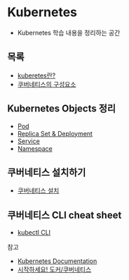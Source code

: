 # Kubernetes

* Kubernetes 학습 내용을 정리하는 공간



## 목록

*  [kuberetes란?](Kubernetes/Kuberetes.md)
*  [쿠버네티스의 구성요소](Kubernetes-Components/Kubernetes-Components.md)



## Kubernetes Objects 정리

* [Pod](Pod/Pod.md)
* [Replica Set & Deployment](Replica-Set&Deployment/Replica-Set&Deployment.md)
* [Service](Service/Service.md)
* [Namespace](Namespace/Namespace.md)



## 쿠버네티스 설치하기

*  [쿠버네티스 설치](Install/README.md)



## 쿠버네티스 CLI cheat sheet

*  [kubectl CLI](Kubectl-CLI/Kubectl-CLI.md)



참고

* [Kubernetes Documentation](https://kubernetes.io/docs/home/)
* [시작하세요! 도커/쿠버네티스](http://www.yes24.com/Product/Goods/84927385)
